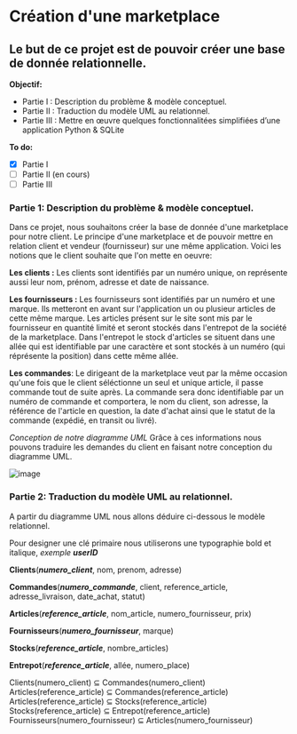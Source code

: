 # Création d'une marketplace
## Le but de ce projet est de pouvoir créer une base de donnée relationnelle.


**Objectif:**
  - Partie I : Description du problème & modèle conceptuel.
  - Partie II : Traduction du modèle UML au relationnel.
  - Partie III : Mettre en œuvre quelques fonctionnalitées simplifiées d’une application Python & SQLite

**To do:**

  - [x] Partie I
  - [ ] Partie II (en cours)
  - [ ] Partie III

### Partie 1: Description du problème & modèle conceptuel.

Dans ce projet, nous souhaitons créer la base de donnée d'une marketplace pour notre client.
Le principe d'une marketplace et de pouvoir mettre en relation client et vendeur (fournisseur) sur une même application. 
Voici les notions que le client souhaite que l'on mette en oeuvre:


**Les clients :** Les clients sont identifiés par un numéro unique, on représente aussi leur nom, prénom, adresse et date de naissance.


**Les fournisseurs :** Les fournisseurs sont identifiés par un numéro et une marque. Ils metteront en avant sur l'application un ou plusieur articles de cette même marque. Les articles présent sur le site sont mis par le fournisseur en quantité limité et seront stockés dans l'entrepot de la société de la marketplace. Dans l'entrepot le stock d'articles se situent dans une allée qui est identifiable par une caractère et sont stockés à un numéro (qui réprésente la position) dans cette même allée.


**Les commandes**: Le dirigeant de la marketplace veut par la même occasion qu'une fois que le client séléctionne un seul et unique article, il passe commande tout de suite après. La commande sera donc identifiable par un numéro de commande et comportera, le nom du client, son adresse, la référence de l'article en question, la date d'achat ainsi que le statut de la commande (expédié, en transit ou livré).


*Conception de notre diagramme UML*
Grâce à ces informations nous pouvons traduire les demandes du client en faisant notre conception du diagramme UML.

![image](https://user-images.githubusercontent.com/58702474/113485730-6636ff00-94af-11eb-8917-01d7290d779f.png)


### Partie 2: Traduction du modèle UML au relationnel.

A partir du diagramme UML nous allons déduire ci-dessous le modèle relationnel.<br/>

Pour designer une clé primaire nous utiliserons une typographie bold et italique, _exemple_ **_userID_** <br/>

**Clients**(**_numero_client_**, nom, prenom, adresse) <br/>

**Commandes**(**_numero_commande_**, client, reference_article, adresse_livraison, date_achat, statut) <br/>

**Articles**(**_reference_article_**, nom_article, numero_fournisseur, prix) <br/>

**Fournisseurs**(**_numero_fournisseur_**, marque) <br/>

**Stocks**(**_reference_article_**, nombre_articles) <br/>

**Entrepot**(**_reference_article_**, allée, numero_place) <br/>



Clients(numero_client) ⊆  Commandes(numero_client) <br/>
Articles(reference_article) ⊆  Commandes(reference_article) <br/>
Articles(reference_article) ⊆  Stocks(reference_article) <br/>
Stocks(reference_article) ⊆  Entrepot(reference_article) <br/>
Fournisseurs(numero_fournisseur) ⊆  Articles(numero_fournisseur) <br/>

